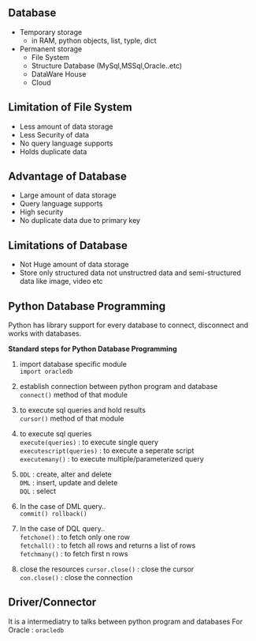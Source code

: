 Database
--------

- Temporary storage
    - in RAM, python objects, list, typle, dict
- Permanent storage
    - File System
    - Structure Database (MySql,MSSql,Oracle..etc)
    - DataWare House
    - Cloud

Limitation of File System
----------------------------

- Less amount of data storage
- Less Security of data
- No query language supports
- Holds duplicate data

Advantage of Database
--------------------------

- Large amount of data storage
- Query language supports
- High security
- No duplicate data due to primary key

Limitations of Database
---------------------------

- Not Huge amount of data storage
- Store only structured data not unstructred data and semi-structured data like image, video etc

Python Database Programming
--------------------------------

Python has library support for every database to connect, disconnect and works with databases.

**Standard steps for Python Database Programming**
1. import database specific module </br>
`import oracledb`

2. establish connection between python program and database </br>
`connect()` method of that module

3. to execute sql queries and hold results </br>
`cursor()` method of that module

4. to execute sql queries </br>
`execute(queries)` : to execute single query </br>
`executescript(queries)` : to execute a seperate script </br>
`executemany()` : to execute multiple/parameterized query 

5. `DDL` : create, alter and delete </br>
`DML` : insert, update and delete </br>
`DQL` : select 

6. In the case of DML query.. </br>
`commit() rollback()`

7. In the case of DQL query.. </br>
`fetchone()` : to fetch only one row </br>
`fetchall()` : to fetch all rows and returns a list of rows </br>
`fetchmany()` : to fetch first n rows 

7. close the resources
`cursor.close()` : close the cursor </br>
`con.close()` : close the connection

Driver/Connector
--------------------

It is a intermediatry to talks between python program and databases
For Oracle : `oracledb`

